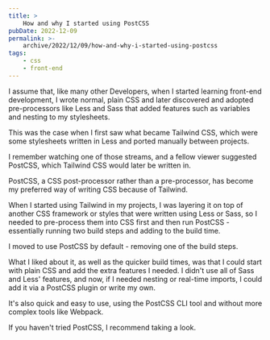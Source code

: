 ```yaml
---
title: >
    How and why I started using PostCSS
pubDate: 2022-12-09
permalink: >-
    archive/2022/12/09/how-and-why-i-started-using-postcss
tags:
    - css
    - front-end
---
```


I assume that, like many other Developers, when I started learning front-end development, I wrote normal, plain CSS and later discovered and adopted pre-processors like Less and Sass that added features such as variables and nesting to my stylesheets.

This was the case when I first saw what became Tailwind CSS, which were some stylesheets written in Less and ported manually between projects.

I remember watching one of those streams, and a fellow viewer suggested PostCSS, which Tailwind CSS would later be written in.

PostCSS, a CSS post-processor rather than a pre-processor, has become my preferred way of writing CSS because of Tailwind.

When I started using Tailwind in my projects, I was layering it on top of another CSS framework or styles that were written using Less or Sass, so I needed to pre-process them into CSS first and then run PostCSS - essentially running two build steps and adding to the build time.

I moved to use PostCSS by default - removing one of the build steps.

What I liked about it, as well as the quicker build times, was that I could start with plain CSS and add the extra features I needed. I didn't use all of Sass and Less' features, and now, if I needed nesting or real-time imports, I could add it via a PostCSS plugin or write my own.

It's also quick and easy to use, using the PostCSS CLI tool and without more complex tools like Webpack.

If you haven't tried PostCSS, I recommend taking a look.
